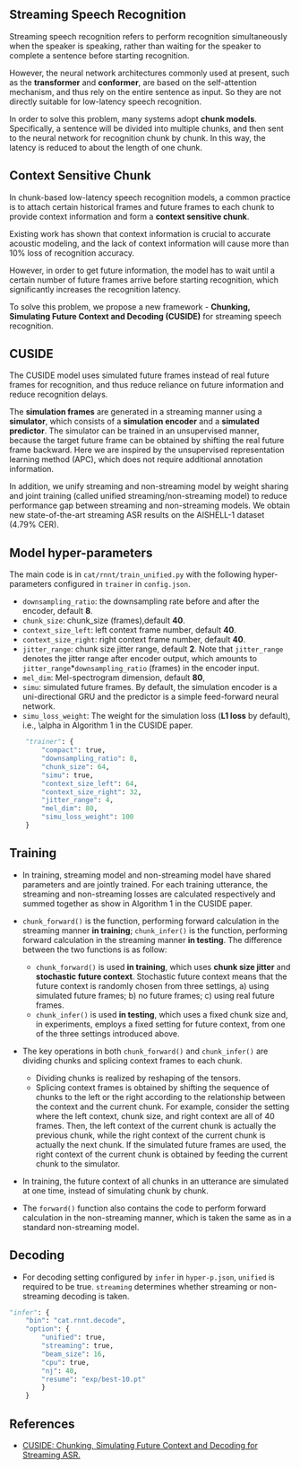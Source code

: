 ## Streaming Speech Recognition

Streaming speech recognition refers to perform recognition simultaneously when the speaker is speaking, rather than waiting for the speaker to complete a sentence before starting recognition.

However, the neural network architectures commonly used at present, such as the **transformer** and **conformer**, are based on the self-attention mechanism, and thus rely on the entire sentence as input. So they are not directly suitable for low-latency speech recognition.

In order to solve this problem, many systems adopt **chunk models**. Specifically, a sentence will be divided into multiple chunks, and then sent to the neural network for recognition chunk by chunk. In this way, the latency is reduced to about the length of one chunk.

## Context Sensitive Chunk

In chunk-based low-latency speech recognition models, a common practice is to attach certain historical frames and future frames to each chunk to provide context information and form a **context sensitive chunk**.

Existing work has shown that context information is crucial to accurate acoustic modeling, and the lack of context information will cause more than 10% loss of recognition accuracy.

However, in order to get future information, the model has to wait until a certain number of future frames arrive before starting recognition, which significantly increases the recognition latency.

To solve this problem, we propose a new framework - **Chunking, Simulating Future Context and Decoding (CUSIDE)** for streaming speech recognition.

## CUSIDE

The CUSIDE model uses simulated future frames instead of real future frames for recognition, and thus reduce reliance on future information and reduce recognition delays.

The **simulation frames** are generated in a streaming manner using a **simulator**, which consists of a **simulation encoder** and a **simulated predictor**. The simulator can be trained in an unsupervised manner, because the target future frame can be obtained by shifting the real future frame backward. Here we are inspired by the unsupervised representation learning method (APC), which does not require additional annotation information.

In addition, we unify streaming and non-streaming model by weight sharing and joint training (called unified streaming/non-streaming model) to reduce performance gap between streaming and non-streaming models. We obtain new state-of-the-art streaming ASR results on the AISHELL-1 dataset (4.79% CER).

## Model hyper-parameters

The main code is in `cat/rnnt/train_unified.py` with the following hyper-parameters configured in `trainer` in `config.json`.

- `downsampling_ratio`: the downsampling rate before and after the encoder, default **8**.
- `chunk_size`: chunk_size (frames),default **40**.
- `context_size_left`: left context frame number, default **40**.
- `context_size_right`: right context frame number, default **40**.
- `jitter_range`: chunk size jitter range, default **2**.  Note that `jitter_range` denotes the jitter range after encoder output, which amounts to `jitter_range`*`downsampling_ratio` (frames) in the encoder input.
- `mel_dim`: Mel-spectrogram dimension, default **80**,
- `simu`: simulated future frames. By default, the simulation encoder is a uni-directional GRU and the predictor is a simple feed-forward neural network.
- `simu_loss_weight`: The weight for the simulation loss (**L1 loss** by default),  i.e., \alpha in Algorithm 1 in the CUSIDE paper.

```python
    "trainer": {
        "compact": true,
        "downsampling_ratio": 8,
        "chunk_size": 64,
        "simu": true,
        "context_size_left": 64,
        "context_size_right": 32,
        "jitter_range": 4,
        "mel_dim": 80,
        "simu_loss_weight": 100
    }
```

## Training

- In training, streaming model and non-streaming model have shared parameters and are jointly trained. For each training utterance, the streaming and non-streaming losses are calculated respectively and summed together as show in Algorithm 1 in the CUSIDE paper.
- `chunk_forward()` is the function, performing forward calculation in the streaming manner **in training**; `chunk_infer()` is the function, performing forward calculation in the streaming manner **in testing**. The difference between the two functions is as follow:
   - `chunk_forward()` is used **in training**, which uses **chunk size jitter** and **stochastic future context**. Stochastic future context means that the future context is randomly chosen from three settings, a) using simulated future frames; b) no future frames; c) using real future frames. 
   - `chunk_infer()`  is used **in testing**, which uses a fixed chunk size and, in experiments, employs a fixed setting for future context, from one of the three settings introduced above.
- The key operations in both `chunk_forward()` and `chunk_infer()`  are dividing chunks and splicing context frames to each chunk. 
   - Dividing chunks is realized  by reshaping of the tensors.
   - Splicing context frames is obtained by shifting the sequence of chunks to the left or the right according to the relationship between the context and the current chunk. For example, consider the setting where the left context, chunk size, and right context are all of 40 frames. Then, the left context of the current chunk is actually the previous chunk, while the right context of the current chunk is actually the next chunk. If the simulated future frames are used, the right context of the current chunk is obtained by feeding the current chunk to the simulator.

- In training, the future context of all chunks in an utterance are simulated at one time, instead of simulating chunk by chunk.
- The `forward()` function also contains the code to perform forward calculation in the non-streaming manner, which is taken the same as in a standard non-streaming model.

## Decoding

- For decoding setting configured by `infer` in `hyper-p.json`, `unified` is required to be true. `streaming`  determines whether streaming or non-streaming decoding is taken.

```python
"infer": {
    "bin": "cat.rnnt.decode",
    "option": {
        "unified": true,
        "streaming": true,
        "beam_size": 16,
        "cpu": true,
        "nj": 40,
        "resume": "exp/best-10.pt"
        }
    }
```

## References

- [CUSIDE: Chunking, Simulating Future Context and Decoding for Streaming ASR.](http://oa.ee.tsinghua.edu.cn/ouzhijian/pdf/cuside-intespeech2022-camera.pdf)